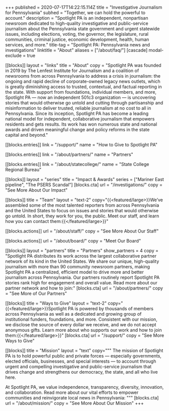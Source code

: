 +++
published = 2020-07-17T14:22:15.114Z
title = "Investigative Journalism for Pennsylvania"
subhed = "Together, we can hold the powerful to account."
description = "Spotlight PA is an independent, nonpartisan newsroom dedicated to high-quality investigative and public-service journalism about the Pennsylvania state government and urgent statewide issues, including elections, voting, the governor, the legislature, rural communities, criminal justice, economic development, health, human services, and more."
title-tag = "Spotlight PA: Pennsylvania news and investigations"
linktitle = "About"
aliases = ["/about/faq/"]
[cascade]
modal-exclude = true

[[blocks]]
layout = "links"
title = "About"
copy = "Spotlight PA was founded in 2019 by The Lenfest Institute for Journalism and a coalition of newsrooms from across Pennsylvania to address a crisis in journalism: the ongoing and rapid decline of corporate-owned legacy news outlets, which is greatly diminishing access to trusted, contextual, and factual reporting in the state. With support from foundations, individual members, and more, Spotlight PA — now an independent 501c3 organization — is uncovering stories that would otherwise go untold and cutting through partisanship and misinformation to deliver trusted, reliable journalism at no cost to all in Pennsylvania. Since its inception, Spotlight PA has become a leading national model for independent, collaborative journalism that empowers residents and gets results. Its work has won numerous state and national awards and driven meaningful change and policy reforms in the state capital and beyond."

[[blocks.entries]]
link = "/support/"
name = "How to Give to Spotlight PA"

[[blocks.entries]]
link = "/about/partners/"
name = "Partners"

[[blocks.entries]]
link = "/about/statecollege/"
name = "State College Regional Bureau"

[[blocks]]
layout = "series"
title = "Impact & Awards"
series = ["Mariner East pipeline", "The PSERS Scandal"]
[blocks.cta]
url = "/investigations/"
copy = "See More About Our Impact"

[[blocks]]
title = "Team"
layout = "text-2"
copy="{{<featured/large>}}We’ve assembled some of the most talented reporters from across Pennsylvania and the United States to focus on issues and stories that would otherwise go untold. In short, they work for you, the public. Meet our staff, and learn how you can contact them:{{</featured/large>}}"

[[blocks.actions]]
url = "/about/staff/"
copy = "See More About Our Staff"

[[blocks.actions]]
url = "/about/board/"
copy = "Meet Our Board"

[[blocks]]
layout = "partners"
title = "Partners"
show_partners = 4
copy = "Spotlight PA distributes its work across the largest collaborative partner network of its kind in the United States. We share our unique, high-quality journalism with more than 90 community newsroom partners, making Spotlight PA a centralized, efficient model to drive more and better journalism across Pennsylvania. Our partners routinely report Spotlight PA stories rank high for engagement and overall value. Read more about our partner network and how to join:"
[blocks.cta]
url = "/about/partners/"
copy = "See More of Our Partners"

[[blocks]]
title = "Ways to Give"
layout = "text-2"
copy="{{<featured/large>}}Spotlight PA is powered by thousands of members across Pennsylvania as well as a dedicated and growing group of institutional funders, foundations, and more. Consistent with our mission, we disclose the source of every dollar we receive, and we do not accept anonymous gifts. Learn more about who supports our work and how to join them:{{</featured/large>}}"
[blocks.cta]
url = "/support/"
copy = "See More Ways to Give"

[[blocks]]
title = "Mission"
layout = "text"
copy="""
The mission of Spotlight PA is to hold powerful public and private forces — especially governments, elected officials, businesses, and special interests — to account through urgent and compelling investigative and public-service journalism that drives change and strengthens our democracy, the state, and all who live here.

At Spotlight PA, we value independence, transparency, diversity, innovation, and collaboration. Read more about our vital efforts to empower communities and reinvigorate local news in Pennsylvania:
"""
[blocks.cta]
url = "/about/mission/"
copy = "See More About Our Mission"
+++
